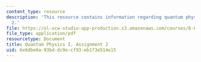 ```yaml
---
content_type: resource
description: 'This resource contains information regarding quantum physics: Assignment
  2.'
file: https://ol-ocw-studio-app-production.s3.amazonaws.com/courses/8-04-quantum-physics-i-spring-2016/6e6dbe0a93bddc9ecf93eb173e514e15_MIT8_04S16_ps2_2016.pdf
file_type: application/pdf
resourcetype: Document
title: Quantum Physics I, Assignment 2
uid: 6e6dbe0a-93bd-dc9e-cf93-eb173e514e15
---
```

